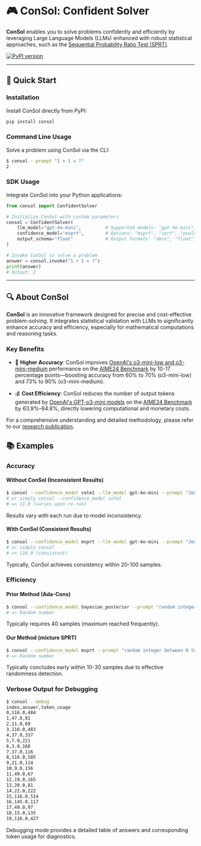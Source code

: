 # 🎮 ConSol: Confident Solver

**ConSol** enables you to solve problems confidently and efficiently by leveraging Large Language Models (LLMs) enhanced with robust statistical approaches, such as the [Sequential Probability Ratio Test (SPRT)](https://en.wikipedia.org/wiki/Sequential_probability_ratio_test).

[![PyPI version](https://badge.fury.io/py/consol.svg)](https://badge.fury.io/py/consol)

---

## 🚀 Quick Start

### Installation

Install ConSol directly from PyPI:

```bash
pip install consol
```

### Command Line Usage

Solve a problem using ConSol via the CLI:

```bash
$ consol --prompt "1 + 1 = ?"
2
```

### SDK Usage

Integrate ConSol into your Python applications:

```python
from consol import ConfidentSolver

# Initialize ConSol with custom parameters
consol = ConfidentSolver(
    llm_model="gpt-4o-mini",         # Supported models: "gpt-4o-mini", "o3-mini-low", etc.
    confidence_model="msprt",        # Options: "msprt", "sprt", "pvalue", "bayesian_posterior", "vote40", "vote1"
    output_schema="float"            # Output formats: "abce", "float", etc.
)

# Invoke ConSol to solve a problem
answer = consol.invoke("1 + 1 = ?")
print(answer)
# Output: 2
```

---

## 🔍 About ConSol

**ConSol** is an innovative framework designed for precise and cost-effective problem-solving. It integrates statistical validation with LLMs to significantly enhance accuracy and efficiency, especially for mathematical computations and reasoning tasks.

### Key Benefits

- 🚩 **Higher Accuracy**: ConSol improves [OpenAI's o3-mini-low and o3-mini-medium](https://openai.com/index/openai-o3-mini/) performance on the [AIME24 Benchmark](https://huggingface.co/datasets/Maxwell-Jia/AIME_2024) by 10-17 percentage points—boosting accuracy from 60% to 70% (o3-mini-low) and 73% to 90% (o3-mini-medium).

- 💰 **Cost Efficiency**: ConSol reduces the number of output tokens generated by [OpenAI's GPT-o3-mini models](https://openai.com/index/openai-o3-mini/) on the [AIME24 Benchmark](https://huggingface.co/datasets/Maxwell-Jia/AIME_2024) by 63.9%–84.8%, directly lowering computational and monetary costs.

For a comprehensive understanding and detailed methodology, please refer to our [research publication](https://www.alphaxiv.org/abs/2503.17587).

## 📚 Examples

### Accuracy

#### Without ConSol (Inconsistent Results)

```bash
$ consol --confidence_model vote1 --llm_model gpt-4o-mini --prompt "Jen enters a lottery by picking \(4\) distinct numbers from \(S=\{1,2,3,\dots,10\}\). \(4\) numbers are randomly chosen from \(S\). She wins a prize if at least two of her numbers match the randomly chosen numbers, and wins the grand prize if all four match. The probability of winning the grand prize given she has already won a prize is \(\frac{m}{n}\), with \(m,n\) relatively prime positive integers. Find \(m+n\)."
# or simply consol --confidence_model vote1
# => 11.0 (varies upon re-run)
```

Results vary with each run due to model inconsistency.

#### With ConSol (Consistent Results)

```bash
$ consol --confidence_model msprt --llm_model gpt-4o-mini --prompt "Jen enters a lottery by picking \(4\) distinct numbers from \(S=\{1,2,3,\dots,10\}\). \(4\) numbers are randomly chosen from \(S\). She wins a prize if at least two of her numbers match the randomly chosen numbers, and wins the grand prize if all four match. The probability of winning the grand prize given she has already won a prize is \(\frac{m}{n}\), with \(m,n\) relatively prime positive integers. Find \(m+n\)."
# or simply consol
# => 116.0 (consistent)
```

Typically, ConSol achieves consistency within 20-100 samples.

### Efficiency

#### Prior Method (Ada-Cons)

```bash
$ consol --confidence_model bayesian_posterior --prompt "random integer between 0 to 20"
# => Random number
```

Typically requires 40 samples (maximum reached frequently).

#### Our Method (mixture SPRT)

```bash
$ consol --confidence_model msprt --prompt "random integer between 0 to 20"
# => Random number
```

Typically concludes early within 10-30 samples due to effective randomness detection.

### Verbose Output for Debugging

```bash
$ consol --debug
index,answer,token_usage
0,116.0,484
1,47.0,81
2,11.0,69
3,116.0,483
4,37.0,337
5,7.0,221
6,3.0,168
7,37.0,116
8,116.0,585
9,21.0,114
10,9.0,156
11,49.0,67
12,19.0,165
13,20.0,81
14,22.0,222
15,116.0,514
16,145.0,117
17,49.0,97
18,15.0,135
19,116.0,427
```

Debugging mode provides a detailed table of answers and corresponding token usage for diagnostics.

